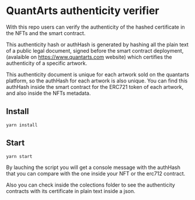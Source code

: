 # QuantArts authenticity verifier

With this repo users can verify the authenticity of the hashed certificate in the NFTs and the smart contract.

This authenticity hash or authHash is generated by hashing all the plain text of a public legal document, signed before the smart contract deployment,(avalaible on https://www.quantarts.com website) which certifies the authenticity of a specific artwork.

This authenticity document is unique for each artwork sold on the quantarts platform, so the authHash for each artwork is also unique. You can find this authHash inside the smart contract for the ERC721 token of each artwork, and also inside the NFTs metadata.

## Install
`yarn install`

## Start
`yarn start`

By lauching the script you will get a console message with the authHash that you can compare with the one inside your NFT or the erc712 contract. 

Also you can check inside the colections folder to see the authenticity contracts with its certificate in plain text inside a json.